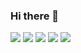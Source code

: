 ### Hi there 👋
![](http://github-profile-summary-cards.vercel.app/api/cards/profile-details?username=maiko3726&theme=calm)
![](http://github-profile-summary-cards.vercel.app/api/cards/repos-per-language?username=maiko3726&theme=calm)
![](http://github-profile-summary-cards.vercel.app/api/cards/most-commit-language?username=maiko3726&theme=calm)
![](http://github-profile-summary-cards.vercel.app/api/cards/stats?username=maiko3726&theme=calm)
![](http://github-profile-summary-cards.vercel.app/api/cards/productive-time?username=maiko3726&theme=calm&utcOffset=8)



<!--
**maiko3726/maiko3726** is a ✨ _special_ ✨ repository because its `README.md` (this file) appears on your GitHub profile.

Here are some ideas to get you started:

- 🔭 I’m currently working on ...
- 🌱 I’m currently learning ...
- 👯 I’m looking to collaborate on ...
- 🤔 I’m looking for help with ...
- 💬 Ask me about ...
- 📫 How to reach me: ...
- 😄 Pronouns: ...
- ⚡ Fun fact: ...
-->
